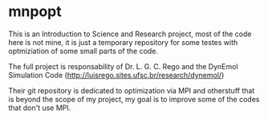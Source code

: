 # mnpopt 

This is an Introduction to Science and Research project, most of the
code here is not mine, it is just a temporary repository for some
testes with optmiziation of some small parts of the code.

The full project is responsability of Dr. L. G. C. Rego and the
DynEmol Simulation Code (http://luisrego.sites.ufsc.br/research/dynemol/)

Their git repository is dedicated to optimization via MPI and otherstuff
that is beyond the scope of my project, my goal is to improve
some of the codes that don't use MPI.